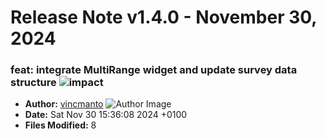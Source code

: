# Release Note v1.4.0 - November 30, 2024


### feat: integrate MultiRange widget and update survey data structure ![impact](https://img.shields.io/badge/impact-high-red?style=flat-square)
- **Author:** [vincmanto](https://github.com/vincmanto) ![Author Image](https://avatars.githubusercontent.com/vincmanto?size=40)
- **Date:** Sat Nov 30 15:36:08 2024 +0100
- **Files Modified:** 8
    
